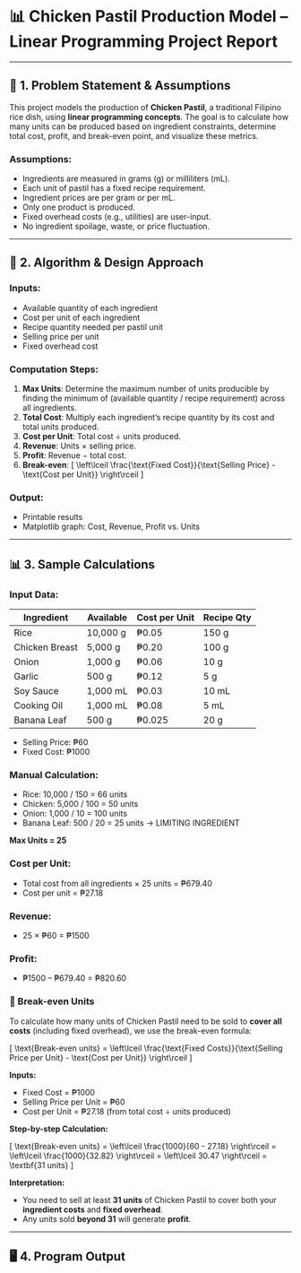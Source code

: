 # 📊 Chicken Pastil Production Model – Linear Programming Project Report

---

## 📝 1. Problem Statement & Assumptions

This project models the production of **Chicken Pastil**, a traditional Filipino rice dish, using **linear programming concepts**. The goal is to calculate how many units can be produced based on ingredient constraints, determine total cost, profit, and break-even point, and visualize these metrics.

### Assumptions:
- Ingredients are measured in grams (g) or milliliters (mL).
- Each unit of pastil has a fixed recipe requirement.
- Ingredient prices are per gram or per mL.
- Only one product is produced.
- Fixed overhead costs (e.g., utilities) are user-input.
- No ingredient spoilage, waste, or price fluctuation.

---

## 🧠 2. Algorithm & Design Approach

### Inputs:
- Available quantity of each ingredient
- Cost per unit of each ingredient
- Recipe quantity needed per pastil unit
- Selling price per unit
- Fixed overhead cost

### Computation Steps:
1. **Max Units**: Determine the maximum number of units producible by finding the minimum of (available quantity / recipe requirement) across all ingredients.
2. **Total Cost**: Multiply each ingredient’s recipe quantity by its cost and total units produced.
3. **Cost per Unit**: Total cost ÷ units produced.
4. **Revenue**: Units × selling price.
5. **Profit**: Revenue − total cost.
6. **Break-even**: 
   \[
   \left\lceil \frac{\text{Fixed Cost}}{\text{Selling Price} - \text{Cost per Unit}} \right\rceil
   \]

### Output:
- Printable results
- Matplotlib graph: Cost, Revenue, Profit vs. Units

---

## 📊 3. Sample Calculations

### Input Data:
| Ingredient     | Available | Cost per Unit | Recipe Qty |
|----------------|-----------|----------------|-------------|
| Rice           | 10,000 g  | ₱0.05          | 150 g       |
| Chicken Breast | 5,000 g   | ₱0.20          | 100 g       |
| Onion          | 1,000 g   | ₱0.06          | 10 g        |
| Garlic         | 500 g     | ₱0.12          | 5 g         |
| Soy Sauce      | 1,000 mL  | ₱0.03          | 10 mL       |
| Cooking Oil    | 1,000 mL  | ₱0.08          | 5 mL        |
| Banana Leaf    | 500 g     | ₱0.025         | 20 g        |

- Selling Price: ₱60
- Fixed Cost: ₱1000

### Manual Calculation:
- Rice: 10,000 / 150 = 66 units
- Chicken: 5,000 / 100 = 50 units
- Onion: 1,000 / 10 = 100 units  
- Banana Leaf: 500 / 20 = 25 units → LIMITING INGREDIENT

**Max Units = 25**

### Cost per Unit:
- Total cost from all ingredients × 25 units = ₱679.40
- Cost per unit = ₱27.18

### Revenue:
- 25 × ₱60 = ₱1500

### Profit:
- ₱1500 – ₱679.40 = ₱820.60

### 🔄 Break-even Units

To calculate how many units of Chicken Pastil need to be sold to **cover all costs** (including fixed overhead), we use the break-even formula:

\[
\text{Break-even units} = \left\lceil \frac{\text{Fixed Costs}}{\text{Selling Price per Unit} - \text{Cost per Unit}} \right\rceil
\]

**Inputs:**
- Fixed Cost = ₱1000
- Selling Price per Unit = ₱60
- Cost per Unit = ₱27.18 (from total cost ÷ units produced)

**Step-by-step Calculation:**

\[
\text{Break-even units} = \left\lceil \frac{1000}{60 - 27.18} \right\rceil = \left\lceil \frac{1000}{32.82} \right\rceil = \left\lceil 30.47 \right\rceil = \textbf{31 units}
\]

**Interpretation:**
- You need to sell at least **31 units** of Chicken Pastil to cover both your **ingredient costs** and **fixed overhead**.
- Any units sold **beyond 31** will generate **profit**.


---

## 🖥️ 4. Program Output

